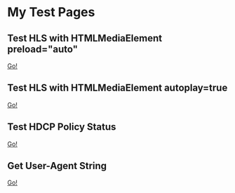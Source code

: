 # My Test Pages

## Test HLS with HTMLMediaElement preload="auto"
<a href="https://jameswccheng.github.io/MyTests/test.html">Go!</a>
## Test HLS with HTMLMediaElement autoplay=true
<a href="https://jameswccheng.github.io/MyTests/test_autoplay.html">Go!</a>
## Test HDCP Policy Status
<a href="https://jameswccheng.github.io/MyTests/hdcp.html">Go!</a>
## Get User-Agent String
<a href="https://jameswccheng.github.io/MyTests/user-agent.html">Go!</a>
